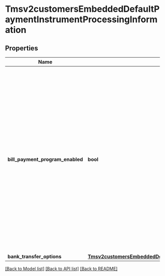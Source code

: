 # Tmsv2customersEmbeddedDefaultPaymentInstrumentProcessingInformation

## Properties
Name | Type | Description | Notes
------------ | ------------- | ------------- | -------------
**bill_payment_program_enabled** | **bool** | Flag that indicates that this is a payment for a bill or for an existing contractual loan. For processor-specific details, see the &#x60;bill_payment&#x60; field description in [Credit Card Services Using the SCMP API.](https://apps.cybersource.com/library/documentation/dev_guides/CC_Svcs_SCMP_API/html/)  Possible Values: - &#x60;true&#x60;: Bill payment or loan payment. - &#x60;false&#x60; (default): Not a bill payment or loan payment.  | [optional] 
**bank_transfer_options** | [**Tmsv2customersEmbeddedDefaultPaymentInstrumentProcessingInformationBankTransferOptions**](Tmsv2customersEmbeddedDefaultPaymentInstrumentProcessingInformationBankTransferOptions.md) |  | [optional] 

[[Back to Model list]](../README.md#documentation-for-models) [[Back to API list]](../README.md#documentation-for-api-endpoints) [[Back to README]](../README.md)


